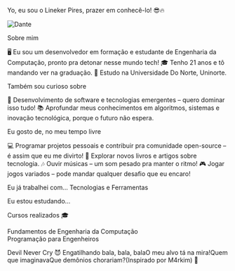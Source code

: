 Yo, eu sou o Lineker Pires, prazer em conhecê-lo! 😎🔥

  
![Dante](https://cdn.discordapp.com/attachments/7849372184885889/1264755150136146/dante.png)


Sobre mim

🖥️ Eu sou um desenvolvedor em formação e estudante de Engenharia da Computação, pronto pra detonar nesse mundo tech!
🎓 Tenho 21 anos e tô mandando ver na graduação.
🏫 Estudo na Universidade Do Norte, Uninorte.

Também sou curioso sobre

🚀 Desenvolvimento de software e tecnologias emergentes – quero dominar isso tudo!
📚 Aprofundar meus conhecimentos em algoritmos, sistemas e inovação tecnológica, porque o futuro não espera.

Eu gosto de, no meu tempo livre

💻 Programar projetos pessoais e contribuir pra comunidade open-source – é assim que eu me divirto!
📖 Explorar novos livros e artigos sobre tecnologia.
🎶 Ouvir músicas – um som pesado pra manter o ritmo!
🎮 Jogar jogos variados – pode mandar qualquer desafio que eu encaro!

Eu já trabalhei com...
Tecnologias e Ferramentas

Eu estou estudando...

Cursos realizados 🎓

Fundamentos de Engenharia da Computação  
Programação para Engenheiros


Devil Never Cry 😈 Engatilhando bala, bala, balaO meu alvo tá na mira!Quem que imaginavaQue demônios chorariam?(Inspirado por M4rkim) 🎤
 
